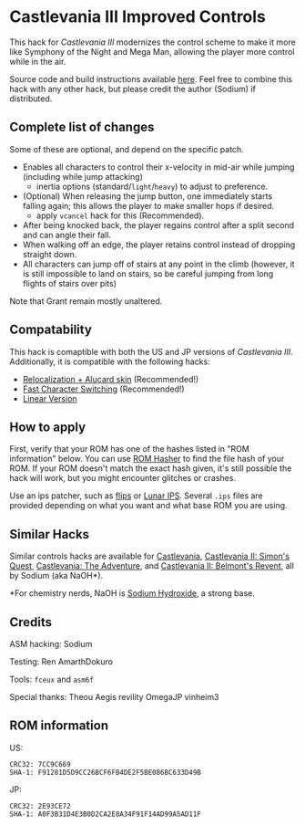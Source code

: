 # Castlevania III Improved Controls

This hack for *Castlevania III* modernizes the control scheme to make it more
like Symphony of the Night and Mega Man, allowing the player more
control while in the air.

Source code and build instructions available [here](https://github.com/nstbayless/CV1-controls). Feel free to combine this hack with any other hack, but please credit the author (Sodium) if distributed.

## Complete list of changes

Some of these are optional, and depend on the specific patch.

- Enables all characters to control their x-velocity in mid-air while jumping (including while jump attacking)
    - inertia options (standard/`light`/`heavy`) to adjust to preference.
- (Optional) When releasing the jump button, one immediately starts falling again; this allows the player to make smaller hops if desired.
    - apply `vcancel` hack for this (Recommended).
- After being knocked back, the player regains control after a split second and can angle their fall.
- When walking off an edge, the player retains control instead of dropping straight down.
- All characters can jump off of stairs at any point in the climb (however, it is still impossible to land on stairs, so be careful jumping from long flights of stairs over pits)

Note that Grant remain mostly unaltered.

## Compatability

This hack is comaptible with both the US and JP versions of *Castlevania III*. Additionally, it is compatible with the following hacks:

- [Relocalization + Alucard skin](https://www.romhacking.net/hacks/1983/) (Recommended!)
- [Fast Character Switching](https://www.romhacking.net/hacks/8039/) (Recommended!)
- [Linear Version](https://www.romhacking.net/hacks/4735/)

## How to apply

First, verify that your ROM has one of the hashes listed in "ROM information" below. You can use [ROM Hasher](https://www.romhacking.net/utilities/1002/) to find the file hash of your ROM. If your ROM doesn't match the exact hash given, it's still possible the hack will work, but you might encounter glitches or crashes.

Use an ips patcher, such as [flips](https://www.smwcentral.net/?p=section&a=details&id=11474) or [Lunar IPS](https://www.romhacking.net/utilities/240/). Several `.ips` files are provided depending on what you want and what base ROM you are using.

## Similar Hacks

Similar controls hacks are available for [Castlevania](https://www.romhacking.net/hacks/3867/), [Castlevania II: Simon's Quest](https://www.romhacking.net/hacks/4150/), [Castlevania: The Adventure](https://www.romhacking.net/hacks/7083/), and [Castlevania II: Belmont's Revent](https://www.romhacking.net/hacks/6987/), all by Sodium (aka NaOH*).

*For chemistry nerds, NaOH is [Sodium Hydroxide](https://en.wikipedia.org/wiki/Sodium_hydroxide), a strong base.

## Credits

ASM hacking:
    Sodium
    
Testing:
    Ren
    AmarthDokuro

Tools:
    `fceux` and `asm6f`
    
Special thanks:
    Theou Aegis
    revility
    OmegaJP
    vinheim3
    

## ROM information

US:
```
CRC32: 7CC9C669
SHA-1: F91281D5D9CC26BCF6FB4DE2F5BE086BC633D49B
```

JP:
```
CRC32: 2E93CE72
SHA-1: A0F3B31D4E3B0D2CA2E8A34F91F14AD99A5AD11F
```